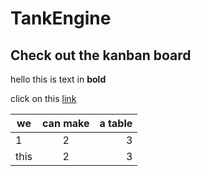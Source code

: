 # TankEngine
## Check out the kanban board

hello this is text in **bold**

click on this [link](https://www.youtube.com/watch?v=IO9XlQrEt2Y)

we   |  can make |  a table
-----|:----------:|----------:|
1     |   2        |     3 |    
this     |   2        |     3 |  
